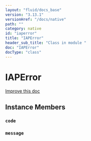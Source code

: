 ```yaml
---
layout: "fluid/docs_base"
version: "3.13.1"
versionHref: "/docs/native"
path: ""
category: native
id: "iaperror"
title: "IAPError"
header_sub_title: "Class in module "
doc: "IAPError"
docType: "class"
---
```


<h1 class="api-title">IAPError</h1>

<a class="improve-v2-docs" href="http://github.com/ionic-team/ionic-native/edit/master/src/@ionic-native/plugins/in-app-purchase-2/index.ts#L168">
  Improve this doc
</a>











<h2><a class="anchor" name="instance-members" href="#instance-members"></a>Instance Members</h2>
<h3><a class="anchor" name="code" href="#code"></a><code>code</code></h3>




<h3><a class="anchor" name="message" href="#message"></a><code>message</code></h3>










